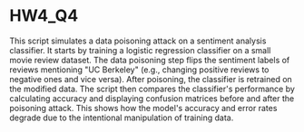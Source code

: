 # HW4_Q4
This script simulates a data poisoning attack on a sentiment analysis classifier. It starts by training a logistic regression classifier on a small movie review dataset. The data poisoning step flips the sentiment labels of reviews mentioning "UC Berkeley" (e.g., changing positive reviews to negative ones and vice versa). After poisoning, the classifier is retrained on the modified data. The script then compares the classifier's performance by calculating accuracy and displaying confusion matrices before and after the poisoning attack. This shows how the model's accuracy and error rates degrade due to the intentional manipulation of training data.
